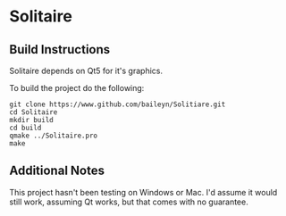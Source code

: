 # Solitaire

## Build Instructions
Solitaire depends on Qt5 for it's graphics.

To build the project do the following:

```
git clone https://www.github.com/baileyn/Solitiare.git
cd Solitaire
mkdir build
cd build
qmake ../Solitaire.pro
make
```

## Additional Notes
This project hasn't been testing on Windows or Mac. I'd assume it would still work, assuming Qt works, but that comes with no guarantee.
